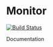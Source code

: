 # Monitor

[![Build Status](https://travis-ci.com/Hirlam/Monitor.svg?branch=master)](https://travis-ci.com/Hirlam/Monitor)

Documentation 

[](https://hirlam.github.io/Monitor/dev/)
